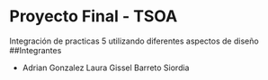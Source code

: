 # Proyecto Final - TSOA
Integración de practicas 5 utilizando diferentes aspectos de diseño
##Integrantes
* Adrian Gonzalez
Laura Gissel Barreto Siordia
